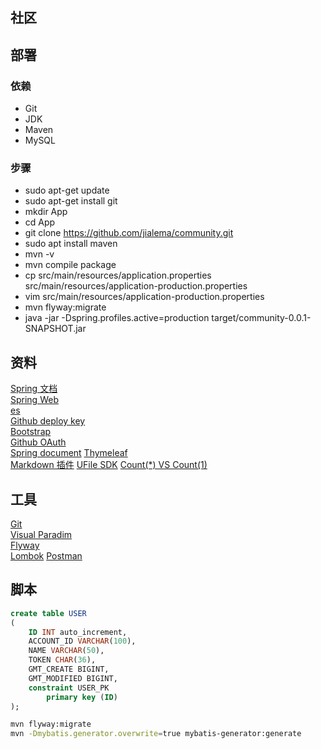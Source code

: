 ## 社区

## 部署
### 依赖
- Git
- JDK
- Maven
- MySQL
### 步骤
- sudo apt-get update
- sudo apt-get install git
- mkdir App
- cd App
- git clone https://github.com/jialema/community.git
- sudo apt install maven
- mvn -v
- mvn compile package
- cp src/main/resources/application.properties src/main/resources/application-production.properties
- vim src/main/resources/application-production.properties
- mvn flyway:migrate
- java -jar -Dspring.profiles.active=production target/community-0.0.1-SNAPSHOT.jar

## 资料
[Spring 文档](https://spring.io/guides)  
[Spring Web](https://spring.io/guides/gs/serving-web-content/)  
[es](http://elasticsearch.cn/explore)  
[Github deploy key](https://developer.github.com/v3/guides/managing-deploy-keys/#deploy-keys)   
[Bootstrap](https://v3.bootcss.com/getting-started/)  
[Github OAuth](https://developer.github.com/apps/building-oauth-apps/creating-an-oauth-app/)    
[Spring document](https://docs.spring.io/spring-boot/docs/current/reference/htmlsingle/#boot-features-embedded-database-support) 
[Thymeleaf](https://www.thymeleaf.org/doc/tutorials/3.0/usingthymeleaf.html#setting-attribute-values)  
[Markdown 插件](http://editor.md.ipandao.com/) 
[UFile SDK](https://github.com/ucloud/ufile-sdk-java)
[Count(*) VS Count(1)](https://mp.weixin.qq.com/s/Rwpke4BHu7Fz7KOpE2d3Lw)  

## 工具
[Git](https://git-scm.com/download)  
[Visual Paradim](https://www.visual-paradigm.com/)  
[Flyway](https://flywaydb.org/getstarted/firststeps/maven)  
[Lombok](https://projectlombok.org/setup/maven)
[Postman](chrome-extension://coohjcphdfgbiolnekdpbcijmhambjff/index.html)

## 脚本
```sql
create table USER
(
    ID INT auto_increment,
    ACCOUNT_ID VARCHAR(100),
    NAME VARCHAR(50),
    TOKEN CHAR(36),
    GMT_CREATE BIGINT,
    GMT_MODIFIED BIGINT,
    constraint USER_PK
        primary key (ID)
);

```
```bash
mvn flyway:migrate
mvn -Dmybatis.generator.overwrite=true mybatis-generator:generate
```
